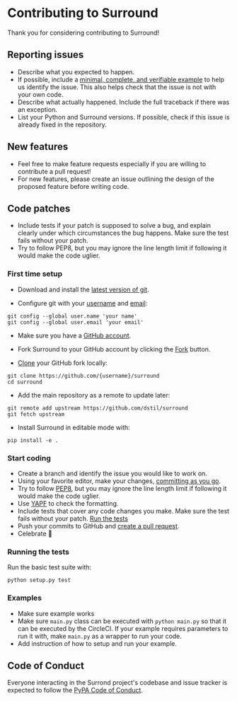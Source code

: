 # Contributing to Surround

Thank you for considering contributing to Surround!


## Reporting issues

* Describe what you expected to happen.
* If possible, include a [minimal, complete, and verifiable example](https://stackoverflow.com/help/mcve) to help us identify the issue. This also helps check that the issue is not with your own code.
* Describe what actually happened. Include the full traceback if there was an exception.
* List your Python and Surround versions. If possible, check if this issue is already fixed in the repository.

## New features

* Feel free to make feature requests especially if you are willing to contribute a pull request!
* For new features, please create an issue outlining the design of the proposed feature before writing code.

## Code patches

* Include tests if your patch is supposed to solve a bug, and explain clearly under which circumstances the bug happens. Make sure the test fails without your patch.
* Try to follow PEP8, but you may ignore the line length limit if following it would make the code uglier.

### First time setup
* Download and install the [latest version of git](https://git-scm.com/downloads).

* Configure git with your [username](https://help.github.com/articles/setting-your-username-in-git/) and [email](https://help.github.com/articles/setting-your-commit-email-address-in-git/):

```
git config --global user.name 'your name'
git config --global user.email 'your email'
```

* Make sure you have a [GitHub account](https://github.com/).

* Fork Surround to your GitHub account by clicking the [Fork](https://github.com/dstil/surround/fork) button.

* [Clone](https://help.github.com/articles/fork-a-repo/#step-2-create-a-local-clone-of-your-fork) your GitHub fork locally:

```
git clone https://github.com/{username}/surround
cd surround
```

* Add the main repository as a remote to update later:

```
git remote add upstream https://github.com/dstil/surround
git fetch upstream
```

* Install Surround in editable mode with:

`pip install -e .`

### Start coding

* Create a branch and identify the issue you would like to work on.
* Using your favorite editor, make your changes, [committing as you go](https://dont-be-afraid-to-commit.readthedocs.io/en/latest/git/commandlinegit.html#commit-your-changes).
* Try to follow [PEP8](https://pep8.org/), but you may ignore the line length limit if following it would make the code uglier.
* Use [YAPF](https://github.com/google/yapf) to check the formatting.
* Include tests that cover any code changes you make. Make sure the test fails without your patch. [Run the tests](#running-the-tests)
* Push your commits to GitHub and [create a pull request](https://help.github.com/articles/creating-a-pull-request/).
* Celebrate 🎉

### Running the tests

Run the basic test suite with:

`python setup.py test`

### Examples
* Make sure example works
* Make sure `main.py` class can be executed with `python main.py` so that it can be executed by the CircleCI. If your example requires parameters to run it with, make `main.py` as a wrapper to run your code.
* Add instruction of how to setup and run your example.

## Code of Conduct

Everyone interacting in the Surrond project's codebase and issue tracker is expected to follow the [PyPA Code of Conduct][coc].

[coc]: https://www.pypa.io/en/latest/code-of-conduct/
